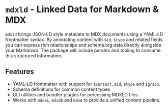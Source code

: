 # `mdxld` - Linked Data for Markdown & MDX

`mdxld` brings JSON‑LD style metadata to MDX documents using a YAML‑LD frontmatter syntax. By annotating content with `$id`, `$type` and related fields you can express rich relationships and schema.org data directly alongside your Markdown. The package will include parsers and tooling to consume this structured information.

## Features

- YAML‑LD frontmatter with support for `$context`, `$id`, `$type` and `$graph`.
- Schema definitions for common content types.
- CLI utilities and bundler plugins for processing MDXLD files.
- Works with `mdxai`, `mdxdb` and `mdxe` to provide a unified content pipeline.
